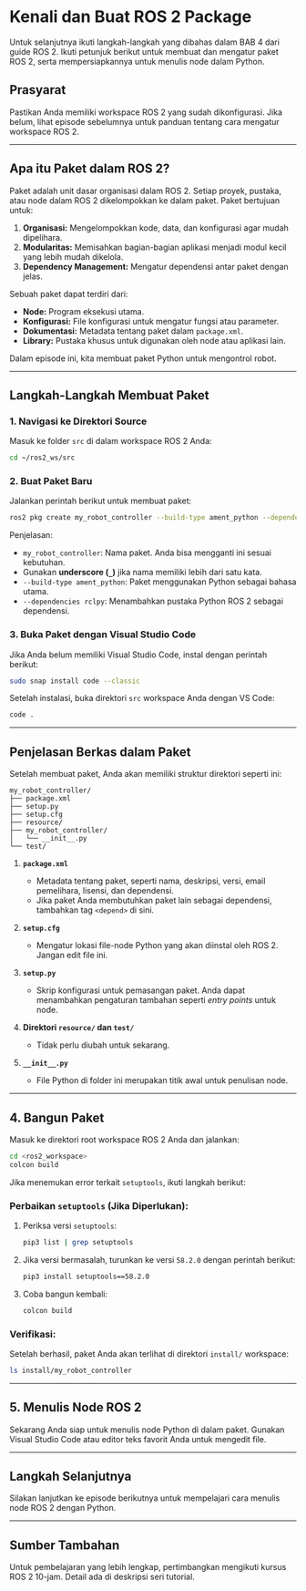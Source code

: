 # Kenali dan Buat ROS 2 Package

Untuk selanjutnya ikuti langkah-langkah yang dibahas dalam BAB 4 dari guide ROS 2. Ikuti petunjuk berikut untuk membuat dan mengatur paket ROS 2, serta mempersiapkannya untuk menulis node dalam Python.

## Prasyarat
Pastikan Anda memiliki workspace ROS 2 yang sudah dikonfigurasi. Jika belum, lihat episode sebelumnya untuk panduan tentang cara mengatur workspace ROS 2.

---

## **Apa itu Paket dalam ROS 2?**

Paket adalah unit dasar organisasi dalam ROS 2. Setiap proyek, pustaka, atau node dalam ROS 2 dikelompokkan ke dalam paket. Paket bertujuan untuk:

1. **Organisasi:** Mengelompokkan kode, data, dan konfigurasi agar mudah dipelihara.
2. **Modularitas:** Memisahkan bagian-bagian aplikasi menjadi modul kecil yang lebih mudah dikelola.
3. **Dependency Management:** Mengatur dependensi antar paket dengan jelas.

Sebuah paket dapat terdiri dari:
- **Node:** Program eksekusi utama.
- **Konfigurasi:** File konfigurasi untuk mengatur fungsi atau parameter.
- **Dokumentasi:** Metadata tentang paket dalam `package.xml`.
- **Library:** Pustaka khusus untuk digunakan oleh node atau aplikasi lain.

Dalam episode ini, kita membuat paket Python untuk mengontrol robot.

---

## **Langkah-Langkah Membuat Paket**

### **1. Navigasi ke Direktori Source**
Masuk ke folder `src` di dalam workspace ROS 2 Anda:
```bash
cd ~/ros2_ws/src
```

### **2. Buat Paket Baru**
Jalankan perintah berikut untuk membuat paket:
```bash
ros2 pkg create my_robot_controller --build-type ament_python --dependencies rclpy
```
Penjelasan:
- `my_robot_controller`: Nama paket. Anda bisa mengganti ini sesuai kebutuhan.
- Gunakan **underscore (`_`)** jika nama memiliki lebih dari satu kata.
- `--build-type ament_python`: Paket menggunakan Python sebagai bahasa utama.
- `--dependencies rclpy`: Menambahkan pustaka Python ROS 2 sebagai dependensi.

### **3. Buka Paket dengan Visual Studio Code**
Jika Anda belum memiliki Visual Studio Code, instal dengan perintah berikut:
```bash
sudo snap install code --classic
```

Setelah instalasi, buka direktori `src` workspace Anda dengan VS Code:
```bash
code .
```

---

## **Penjelasan Berkas dalam Paket**
Setelah membuat paket, Anda akan memiliki struktur direktori seperti ini:

```plaintext
my_robot_controller/
├── package.xml
├── setup.py
├── setup.cfg
├── resource/
├── my_robot_controller/
│   └── __init__.py
└── test/
```

1. **`package.xml`**
   - Metadata tentang paket, seperti nama, deskripsi, versi, email pemelihara, lisensi, dan dependensi.
   - Jika paket Anda membutuhkan paket lain sebagai dependensi, tambahkan tag `<depend>` di sini.

2. **`setup.cfg`**
   - Mengatur lokasi file-node Python yang akan diinstal oleh ROS 2. Jangan edit file ini.

3. **`setup.py`**
   - Skrip konfigurasi untuk pemasangan paket. Anda dapat menambahkan pengaturan tambahan seperti _entry points_ untuk node.

4. **Direktori `resource/` dan `test/`**
   - Tidak perlu diubah untuk sekarang.

5. **`__init__.py`**
   - File Python di folder ini merupakan titik awal untuk penulisan node.

---

## **4. Bangun Paket**
Masuk ke direktori root workspace ROS 2 Anda dan jalankan:
```bash
cd <ros2_workspace>
colcon build
```

Jika menemukan error terkait `setuptools`, ikuti langkah berikut:

### Perbaikan `setuptools` (Jika Diperlukan):
1. Periksa versi `setuptools`:
   ```bash
   pip3 list | grep setuptools
   ```

2. Jika versi bermasalah, turunkan ke versi `58.2.0` dengan perintah berikut:
   ```bash
   pip3 install setuptools==58.2.0
   ```

3. Coba bangun kembali:
   ```bash
   colcon build
   ```

### Verifikasi:
Setelah berhasil, paket Anda akan terlihat di direktori `install/` workspace:
```bash
ls install/my_robot_controller
```

---

## **5. Menulis Node ROS 2**
Sekarang Anda siap untuk menulis node Python di dalam paket. Gunakan Visual Studio Code atau editor teks favorit Anda untuk mengedit file.

---

## **Langkah Selanjutnya**
Silakan lanjutkan ke episode berikutnya untuk mempelajari cara menulis node ROS 2 dengan Python.

---

## **Sumber Tambahan**
Untuk pembelajaran yang lebih lengkap, pertimbangkan mengikuti kursus ROS 2 10-jam. Detail ada di deskripsi seri tutorial.
